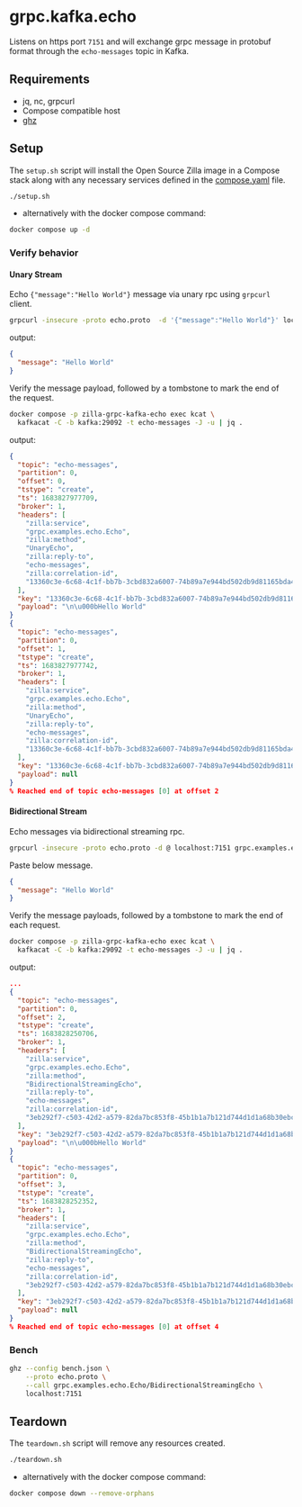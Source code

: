 # grpc.kafka.echo

Listens on https port `7151` and will exchange grpc message in protobuf format through the `echo-messages` topic in Kafka.

## Requirements

- jq, nc, grpcurl
- Compose compatible host
- [ghz](https://ghz.sh/docs/install)

## Setup

The `setup.sh` script will install the Open Source Zilla image in a Compose stack along with any necessary services defined in the [compose.yaml](compose.yaml) file.

```bash
./setup.sh
```

- alternatively with the docker compose command:

```bash
docker compose up -d
```

### Verify behavior

#### Unary Stream

Echo `{"message":"Hello World"}` message via unary rpc using `grpcurl` client.

```bash
grpcurl -insecure -proto echo.proto  -d '{"message":"Hello World"}' localhost:7151 grpc.examples.echo.Echo.UnaryEcho
```

output:

```json
{
  "message": "Hello World"
}
```

Verify the message payload, followed by a tombstone to mark the end of the request.

```bash
docker compose -p zilla-grpc-kafka-echo exec kcat \
  kafkacat -C -b kafka:29092 -t echo-messages -J -u | jq .
```

output:

```json
{
  "topic": "echo-messages",
  "partition": 0,
  "offset": 0,
  "tstype": "create",
  "ts": 1683827977709,
  "broker": 1,
  "headers": [
    "zilla:service",
    "grpc.examples.echo.Echo",
    "zilla:method",
    "UnaryEcho",
    "zilla:reply-to",
    "echo-messages",
    "zilla:correlation-id",
    "13360c3e-6c68-4c1f-bb7b-3cbd832a6007-74b89a7e944bd502db9d81165bda4983"
  ],
  "key": "13360c3e-6c68-4c1f-bb7b-3cbd832a6007-74b89a7e944bd502db9d81165bda4983",
  "payload": "\n\u000bHello World"
}
{
  "topic": "echo-messages",
  "partition": 0,
  "offset": 1,
  "tstype": "create",
  "ts": 1683827977742,
  "broker": 1,
  "headers": [
    "zilla:service",
    "grpc.examples.echo.Echo",
    "zilla:method",
    "UnaryEcho",
    "zilla:reply-to",
    "echo-messages",
    "zilla:correlation-id",
    "13360c3e-6c68-4c1f-bb7b-3cbd832a6007-74b89a7e944bd502db9d81165bda4983"
  ],
  "key": "13360c3e-6c68-4c1f-bb7b-3cbd832a6007-74b89a7e944bd502db9d81165bda4983",
  "payload": null
}
% Reached end of topic echo-messages [0] at offset 2
```

#### Bidirectional Stream

Echo messages via bidirectional streaming rpc.

```bash
grpcurl -insecure -proto echo.proto -d @ localhost:7151 grpc.examples.echo.Echo.BidirectionalStreamingEcho
```

Paste below message.

```json
{
  "message": "Hello World"
}
```

Verify the message payloads, followed by a tombstone to mark the end of each request.

```bash
docker compose -p zilla-grpc-kafka-echo exec kcat \
  kafkacat -C -b kafka:29092 -t echo-messages -J -u | jq .
```

output:

```json
...
{
  "topic": "echo-messages",
  "partition": 0,
  "offset": 2,
  "tstype": "create",
  "ts": 1683828250706,
  "broker": 1,
  "headers": [
    "zilla:service",
    "grpc.examples.echo.Echo",
    "zilla:method",
    "BidirectionalStreamingEcho",
    "zilla:reply-to",
    "echo-messages",
    "zilla:correlation-id",
    "3eb292f7-c503-42d2-a579-82da7bc853f8-45b1b1a7b121d744d1d1a68b30ebc5ef"
  ],
  "key": "3eb292f7-c503-42d2-a579-82da7bc853f8-45b1b1a7b121d744d1d1a68b30ebc5ef",
  "payload": "\n\u000bHello World"
}
{
  "topic": "echo-messages",
  "partition": 0,
  "offset": 3,
  "tstype": "create",
  "ts": 1683828252352,
  "broker": 1,
  "headers": [
    "zilla:service",
    "grpc.examples.echo.Echo",
    "zilla:method",
    "BidirectionalStreamingEcho",
    "zilla:reply-to",
    "echo-messages",
    "zilla:correlation-id",
    "3eb292f7-c503-42d2-a579-82da7bc853f8-45b1b1a7b121d744d1d1a68b30ebc5ef"
  ],
  "key": "3eb292f7-c503-42d2-a579-82da7bc853f8-45b1b1a7b121d744d1d1a68b30ebc5ef",
  "payload": null
}
% Reached end of topic echo-messages [0] at offset 4
```

### Bench

```bash
ghz --config bench.json \
    --proto echo.proto \
    --call grpc.examples.echo.Echo/BidirectionalStreamingEcho \
    localhost:7151
```

## Teardown

The `teardown.sh` script will remove any resources created.

```bash
./teardown.sh
```

- alternatively with the docker compose command:

```bash
docker compose down --remove-orphans
```
